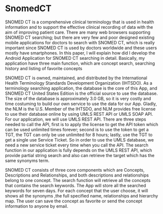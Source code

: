 # SnomedCT

SNOMED CT is a comprehensive clinical terminology that is used in health information and to support the effective clinical recording of data with the aim of improving patient care. There are many web browsers supporting SNOMED CT searching; but there are very few and poor designed existing mobile applications for doctors to search with SNOMED CT, which is really important since SNOMED CT is used by doctors worldwide and these users mostly have smartphones. In this paper, I will explain how did I develop the Android Application for SNOMED CT searching in detail. Basically, my application have three main function, which are concept search, searching history and listing of favorite concepts


SNOMED CT is owned, maintained, and distributed by the International Health Terminology Standards Development Organization (IHTSDO). As a terminology searching application, the database is the core of this App, and SNOMED CT United States Edition is the official source to use the database. The size of the database is approximately 3.0 GB, so it is very costly and time costuming to build our own service to use the data for our App. Gladly, the NLM is the U.S. Member of the IHTSDO, and NLM provides free license to use their database online by using UMLS REST API or UMLS SOAP API. For our application, we will use UMLS REST API. There are three steps needed to call the API, first is to apply the license to get the API token which can be used unlimited times forever; second is to use the token to get a TGT, the TGT can  only be use unlimited for 8 hours; lastly, use the TGT to get a single use Service Ticket. So in order to use the UMLS database, we need a new service ticket every time when you call the API.
The search function in our application is fully depends on the UMLS REST API, which provide partial string search and also can retrieve the target which has the same synonyms term.

SNOMED CT consists of three core components which are Concepts, Descriptions and Relationships, and both descriptions and relationships belong to one concept. The search function will retrieve all the concepts that contains the search keywords. The App will store all the searched keywords for seven days. For each concept that the user choose, it will shows all the synonyms ,the full specified name, relationships and hierarchy map. The user can save the concept as favorite or send the concept information to anyone by email.
